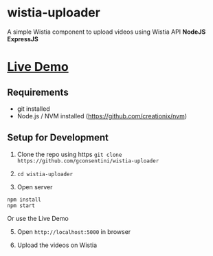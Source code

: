 # wistia-uploader
A simple Wistia component to upload videos using Wistia API **NodeJS** **ExpressJS** 

# [Live Demo](https://glacial-meadow-11123.herokuapp.com/)

## Requirements

- git installed
- Node.js / NVM installed (https://github.com/creationix/nvm)

## Setup for Development
1. Clone the repo using https `git clone https://github.com/gconsentini/wistia-uploader`

2. `cd wistia-uploader`

4. Open server
```
npm install
npm start
```

Or use the Live Demo

5. Open `http://localhost:5000` in browser

6. Upload the videos on Wistia